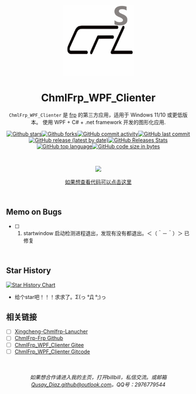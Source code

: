 <p align="center">
    <img src=".github/icon/CFL.png"
        height="195">
</p>

<div align="center">

# ChmlFrp_WPF_Clienter

`ChmlFrp_WPF_Clienter` 是 [frp](https://github.com/fatedier/frp) 的第三方应用，适用于 Windows 11/10 或更低版本。 使用 WPF + C# + .net framework 开发的图形化应用.

<a href="https://github.com/Qianyiaz/ChmlFrp_WPF_Clienter">![Github stars](https://img.shields.io/github/stars/Qianyiaz/ChmlFrp_WPF_Clienter.svg)![Github forks](https://img.shields.io/github/forks/Qianyiaz/ChmlFrp_WPF_Clienter.svg)![GitHub commit activity](https://img.shields.io/github/commit-activity/w/Qianyiaz/ChmlFrp_WPF_Clienter?style=social&logo=github)![GitHub last commit](https://img.shields.io/github/last-commit/Qianyiaz/ChmlFrp_WPF_Clienter?style=social&logo=github)![GitHub release (latest by date)](https://img.shields.io/github/v/release/Qianyiaz/ChmlFrp_WPF_Clienter?style=social&logo=github)![GitHub Releases Stats](https://img.shields.io/github/downloads/Qianyiaz/ChmlFrp_WPF_Clienter/total.svg?style=social&logo=github)![GitHub top language](https://img.shields.io/github/languages/top/Qianyiaz/ChmlFrp_WPF_Clienter?style=social&logo=github&label=C%23)![GitHub code size in bytes](https://img.shields.io/github/languages/code-size/Qianyiaz/ChmlFrp_WPF_Clienter?style=social&logo=github)

<br/>

<img src="https://counter.seku.su/cmoe?name=Qianyiaz&theme=r34" /><br>

如果想查看代码可以[点击这里](/.code/ChmlFrp_WPF_Clienter)

<br/>

<div align="left">

## Memo on Bugs

- [ ] 1. startwindow 启动检测进程退出，发现有没有都退出。＜（＾－＾）＞ 已修复

<br/>

## Star History

<a href="https://star-history.com/#Qianyiaz/ChmlFrp_WPF_Clienter&Date">
 <picture>
   <source media="(prefers-color-scheme: dark)" srcset="https://api.star-history.com/svg?repos=Qianyiaz/ChmlFrp_WPF_Clienter&type=Date&theme=dark" />
   <source media="(prefers-color-scheme: light)" srcset="https://api.star-history.com/svg?repos=Qianyiaz/ChmlFrp_WPF_Clienter&type=Date" />
   <img alt="Star History Chart" src="https://api.star-history.com/svg?repos=Qianyiaz/ChmlFrp_WPF_Clienter&type=Date" />
 </picture>
</a>

- 给个star吧！！！求求了。Σ(っ °Д °;)っ

## 相关链接

- [ ] [Xingcheng-Chmlfrp-Lanucher](https://github.com/FengXiang2233/Xingcheng-Chmlfrp-Lanucher)
- [ ] [ChmlFrp-Frp Github](https://github.com/TechCat-Team/ChmlFrp-Frp)
- [ ] [ChmlFrp_WPF_Clienter Gitee](https://gitee.com/Qianyiaz/ChmlFrp_WPF_Clienter)
- [ ] [ChmlFrp_WPF_Clienter Gitcode](https://gitcode.com/Qyzgj/ChmlFrp_WPF_Clienter)

<br/>

<div align="center">

###### 如果想合作请进入我的主页，打开billbill，私信交流。或邮箱<Qusay_Diaz.github@outlook.com>。QQ号：2976779544
